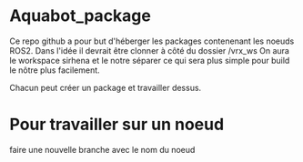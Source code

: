 # Aquabot_package

Ce repo github a pour but d'héberger les packages contenenant les noeuds ROS2.
Dans l'idée il devrait être clonner à côté du dossier /vrx_ws
On aura le workspace sirhena et le notre séparer ce qui sera plus simple pour build le nôtre plus facilement.

Chacun peut créer un package et travailler dessus. 

# Pour travailler sur un noeud

faire une nouvelle branche avec le nom du noeud 

